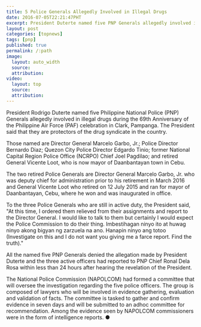 ```yaml
---
title: 5 Police Generals Allegedly Involved in Illegal Drugs
date: 2016-07-05T22:21:47PHT
excerpt: President Duterte named five PNP Generals allegedly involved in illegal drugs during the 69th Anniversary of the Philippine Air Force celebration in Clark, Pampanga.
layout: post
categories: [topnews]
tags: [pnp]
published: true
permalink: /:path
image:
  layout: auto_width
  source: 
  attribution: 
video:
  layout: top
  source: 
  attribution: 
---
```


President Rodrigo Duterte named five Philippine National Police (PNP) Generals allegedly involved in illegal drugs during the 69th Anniversary of the Philippine Air Force (PAF) celebration in Clark, Pampanga.
The President said that they are protectors of the drug syndicate in the country.

Those named are Director General Marcelo Garbo, Jr.; Police Director Bernardo Diaz; Quezon City Police Director Edgardo Tinio; former National Capital Region Police Office (NCRPO) Chief Joel Pagdilao; and retired General Vicente Loot, who is now mayor of Daanbantayan town in Cebu.

The two retired Police Generals are Director General Marcelo Garbo, Jr. who was deputy chief for administration prior to his retirement in March 2016 and General Vicente Loot who retired on 12 July 2015 and ran for mayor of Daanbantayan, Cebu, where he won and was inaugurated in office.

To the three Police Generals who are still in active duty, the President said, "At this time, I ordered them relieved from their assignments and report to the Director General. I would like to talk to them but certainly I would expect the Police Commission to do their thing. Imbestihagan ninyo ito at huwag ninyo akong bigyan ng zarzuela na ano. Hanapin ninyo ang totoo (Investigate on this and I do not want you giving me a farce report. Find the truth)."

All the named five PNP Generals denied the allegation made by President Duterte and the three active officers had reported to PNP Chief Ronal Dela Rosa within less than 24 hours after hearing the revelation of the President.

The National Police Commission (NAPOLCOM) had formed a committee that will oversee the investigation regarding the five police officers.
The group is composed of lawyers who will be involved in evidence gathering, evaluation and validation of facts.
The committee is tasked to gather and confirm evidence in seven days and will be submitted to an adhoc committee for recommendation.
Among the evidence seen by NAPOLCOM commissioners were in the form of intelligence reports.
&#x25cf;
